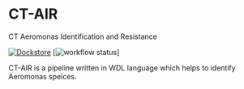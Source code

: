 # CT-AIR
CT Aeromonas Identification and Resistance

[![Dockstore](https://img.shields.io/badge/Dockstore-CT--AIR-blue)](https://dockstore.org/workflows/github.com/neranjan007/CT-AIR/CT-AIR:main?tab=info)
[![workflow status](https://img.shields.io/badge/WorkflowStatus-UnderConstruction-red)]

CT-AIR is a pipeline written in WDL language which helps to identify Aeromonas speices.  